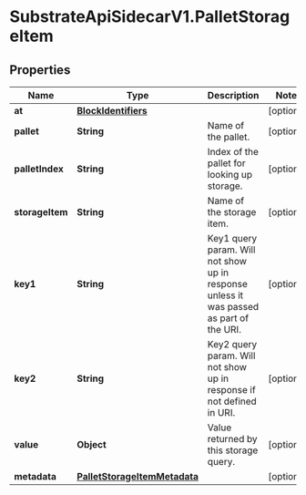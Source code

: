 # SubstrateApiSidecarV1.PalletStorageItem

## Properties

Name | Type | Description | Notes
------------ | ------------- | ------------- | -------------
**at** | [**BlockIdentifiers**](BlockIdentifiers.md) |  | [optional] 
**pallet** | **String** | Name of the pallet. | [optional] 
**palletIndex** | **String** | Index of the pallet for looking up storage. | [optional] 
**storageItem** | **String** | Name of the storage item. | [optional] 
**key1** | **String** | Key1 query param. Will not show up in response unless it was passed as part of the URI. | [optional] 
**key2** | **String** | Key2 query param. Will not show up in response if not defined in URI. | [optional] 
**value** | **Object** | Value returned by this storage query. | [optional] 
**metadata** | [**PalletStorageItemMetadata**](PalletStorageItemMetadata.md) |  | [optional] 


